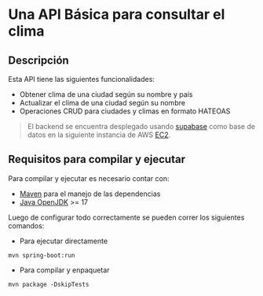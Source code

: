 # Una API Básica para consultar el clima

## Descripción

Esta API tiene las siguientes funcionalidades:

- Obtener clima de una ciudad según su nombre y país
- Actualizar el clima de una ciudad según su nombre
- Operaciones CRUD para ciudades y climas en formato HATEOAS

> El backend se encuentra desplegado usando [supabase](https://supabase.com) como base de datos
> en la siguiente instancia de AWS [EC2](http://ec2-3-15-171-131.us-east-2.compute.amazonaws.com/swagger-ui/index.html#/).

## Requisitos para compilar y ejecutar

Para compilar y ejecutar es necesario contar con:

- [Maven](https://maven.apache.org/) para el manejo de las dependencias
- [Java OpenJDK](https://openjdk.org/) >= 17

Luego de configurar todo correctamente se pueden correr los siguientes comandos:

- Para ejecutar directamente

```console
mvn spring-boot:run
```

- Para compilar y enpaquetar

```console
mvn package -DskipTests
```
